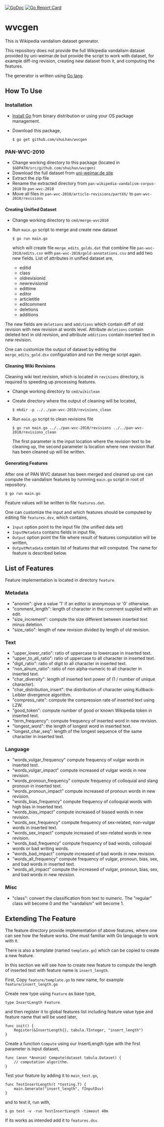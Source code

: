 [![GoDoc](https://godoc.org/github.com/shuLhan/wvcgen?status.svg)](https://godoc.org/github.com/shuLhan/wvcgen)
[![Go Report Card](https://goreportcard.com/badge/github.com/shuLhan/wvcgen)](https://goreportcard.com/report/github.com/shuLhan/wvcgen)

# wvcgen

This is Wikipedia vandalism dataset generator.

This repository does not provide the full Wikipedia vandalism dataset provided
by uni-weimar.de but provide the script to work with dataset, for example
diff-ing revision, creating new dataset from it, and computing the features.

The generator is written using [Go lang](https://golang.org).

## How To Use

### Installation

* [Install Go](https://golang.org/doc/install) from binary distribution or
  using your OS package management.
* Download this package,

  ```
  $ go get github.com/shuLhan/wvcgen
  ```

### PAN-WVC-2010

* Change working directory to this package (located in
  `$GOPATH/src/github.com/shuLhan/wvcgen)`
* Download the full dataset from [uni-weimar.de
  site](http://www.uni-weimar.de/medien/webis/corpora/corpus-pan-wvc-10/pan-wikipedia-vandalism-corpus-2010.zip)
* Extract the zip file
* Rename the extracted directory from `pan-wikipedia-vandalism-corpus-2010` to
  `pan-wvc-2010`
* Move all files in `pan-wvc-2010/article-revisions/partXX/` to
  `pan-wvc-2010/revisions`

#### Creating Unified Dataset

* Change working directory to `cmd/merge-wvc2010`
* Run `main.go` script to merge and create new dataset
  ```
  $ go run main.go
  ```

  which will create file `merge_edits_golds.dat` that combine file
  `pan-wvc-2010/edits.csv` with `pan-wvc-2010/gold-annotations.csv` and add
  two new fields. List of attributes in unified dataset are,

  * editid
  * class
  * oldrevisionid
  * newrevisionid
  * edittime
  * editor
  * articletitle
  * editcomment
  * deletions
  * additions

The new fields are `deletions` and `additions` which contain diff of old
revision with new revision at words level. Attribute `deletions` contain
deleted text in old revision, and attribute `additions` contain inserted text
in new revision.

One can customize the output of dataset by editing the `merge_edits_gold.dsv`
configuration and run the merge script again.

#### Cleaning Wiki Revisions

Cleaning wiki text revision, which is located in `revisions` directory, is
required to speeding up processing features.

* Change working directory to `cmd/wikiclean`
* Create directory where the output of cleaning will be located,
  ```
  $ mkdir -p ../../pan-wvc-2010/revisions_clean
  ```
* Run `main.go` script to clean revisions file
  ```
  $ go run main.go ../../pan-wvc-2010/revisions ../../pan-wvc-2010/revisions_clean
  ```

  The first parameter is the input location where the revision text to be
  cleaning up, the second parameter is location where new revision that has
  been cleaned up will be written.

#### Generating Features

After one of PAN WVC dataset has been merged and cleaned up one can compute the
vandalism features by runnning `main.go` script in root of repository.

    $ go run main.go

Feature values will be written to file `features.dat`.

One can customize the input and which features should be computed by editing
file `features.dsv`, which contains,
* `Input` option point to the input file (the unified data set)
* `InputMetadata` contains fields in input file,
* `Output` option point the file where result of features computation will be
  written,
* `OutputMetadata` contain list of features that will computed. The name for
  feature is described below.

## List of Features

Feature implementation is located in directory `feature`.

### Metadata

* "anonim": give a value '1' if an editor is anonymous or '0' otherwise.
* "comment_length": length of character in the comment supplied with an edit.
* "size_increment": compute the size different between inserted text minus
  deletion.
* "size_ratio": length of new revision divided by length of old revision.

### Text

* "upper_lower_ratio": ratio of uppercase to lowercase in inserted text.
* "upper_to_all_ratio": ratio of uppercase to all character in inserted text.
* "digit_ratio": ratio of digit to all character in inserted text.
* "non_alnum_ratio": ratio of non alpha-numeric to all character in inserted
  text.
* "char_diversity": length of inserted text power of (1 / number of unique
  character).
* "char_distribution_insert": the distribution of character using
  Kullback-Leibler divergence algorithm.
* "compress_rate": compute the compression rate of inserted text using LZW.
* "good_token": compute number of good or known Wikipedia token in inserted
text.
* "term_frequency": compute frequency of inserted word in new revision.
* "longest_word": the length of longest word in inserted text.
* "longest_char_seq": length of the longest sequence of the same character in
  inserted text.

### Language

* "words_vulgar_frequency" compute frequency of vulgar words in inserted text.
* "words_vulgar_impact" compute increased of vulgar words in new revision.
* "words_pronoun_frequency" compute frequency of colloquial and slang pronoun
  in inserted text.
* "words_pronoun_impact" compute increased of pronoun words in new revision.
* "words_bias_frequency" compute frequency of colloquial words with high bias
  in inserted text.
* "words_bias_impact" compute increased of biased words in new revision.
* "words_sex_frequency" compute frequency of sex-related, non-vulgar words in
  inserted text.
* "words_sex_impact" compute increased of sex-related words in new revision.
* "words_bad_frequency" compute frequency of bad words, colloquial words or
bad writing words.
* "words_bad_impact" compute increased of bad words in new revision.
* "words_all_frequency" compute frequency of vulgar, pronoun, bias, sex, and
bad words in inserted text.
* "words_all_impact" compute the increased of vulgar, pronoun, bias, sex, and
  bad words in new revision.

### Misc

* "class": convert the classification from text to numeric. The "regular" class
will become 0 and the "vandalism" will become 1.

## Extending The Feature

The feature directory provide implementation of above features, where one can
see how the feature works.
One must familiar with Go language to work with it.

There is also a template (named `template.go`) which can be copied to create a
new feature.

In this section we will see how to create new feature to compute the length of
inserted text with feature name is `insert_length`.

First, Copy `feature/template.go` to new name, for example
`feature/insert_length.go`

Create new type using `Feature` as base type,

	type InsertLength Feature

and then register it to global features list including feature value type and
feature name that will be used later,

	func init() {
		Register(&InsertLength{}, tabula.TInteger, "insert_length")
	}

Create a function `Compute` using our InsertLength type with the first
parameter is input dataset,

	func (anon *Anonim) Compute(dataset tabula.Dataset) {
		// computation algorithm.
	}

Test your feature by adding it to `main_test.go`,

	func TestInsertLength(t *testing.T) {
		main.Generate("insert_length", fInputDsv)
	}

and to test it, run with,

	$ go test -v -run TestInsertLength -timeout 40m

If its works as intended add it to `features.dsv`.
